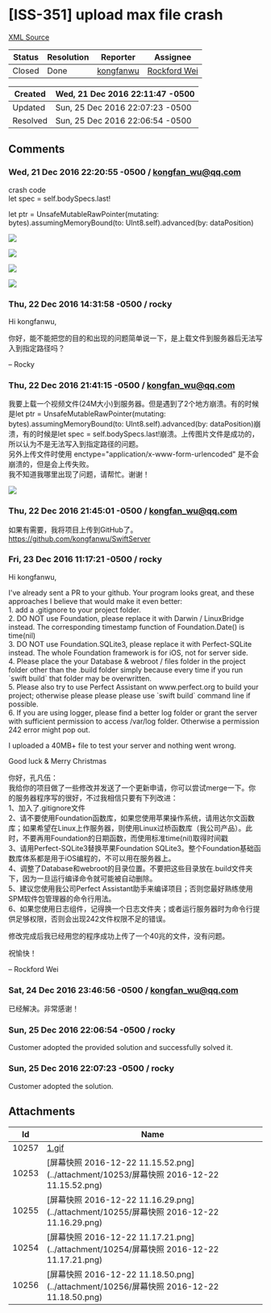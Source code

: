 # [ISS-351] upload max file crash

[XML Source](./xml/ISS-351.xml)
<p></p>





Status|Resolution|Reporter|Assignee
------|----------|--------|--------
Closed|Done|[kongfanwu](kongfan_wu@qq.com)|[Rockford Wei]($rocky)





Created|Wed, 21 Dec 2016 22:11:47 -0500
-------|--------------
Updated|Sun, 25 Dec 2016 22:07:23 -0500
Resolved|Sun, 25 Dec 2016 22:06:54 -0500


## Comments




### Wed, 21 Dec 2016 22:20:55 -0500 / kongfan_wu@qq.com 

<p><p>crash code<br/>
let spec = self.bodySpecs.last!</p>

<p>let ptr = UnsafeMutableRawPointer(mutating: bytes).assumingMemoryBound(to: UInt8.self).advanced(by: dataPosition)</p>

<p><span class="image-wrap" style=""><a id="10253_thumb" href="http://jira.perfect.org:8080/secure/attachment/10253/10253_%E5%B1%8F%E5%B9%95%E5%BF%AB%E7%85%A7+2016-12-22+11.15.52.png" title="屏幕快照 2016-12-22 11.15.52.png" file-preview-type="image" file-preview-id="10253" file-preview-title="屏幕快照 2016-12-22 11.15.52.png"><img src="http://jira.perfect.org:8080/secure/thumbnail/10253/_thumb_10253.png" style="border: 0px solid black" /></a></span></p>

<p><span class="image-wrap" style=""><a id="10254_thumb" href="http://jira.perfect.org:8080/secure/attachment/10254/10254_%E5%B1%8F%E5%B9%95%E5%BF%AB%E7%85%A7+2016-12-22+11.17.21.png" title="屏幕快照 2016-12-22 11.17.21.png" file-preview-type="image" file-preview-id="10254" file-preview-title="屏幕快照 2016-12-22 11.17.21.png"><img src="http://jira.perfect.org:8080/secure/thumbnail/10254/_thumb_10254.png" style="border: 0px solid black" /></a></span></p>

<p><span class="image-wrap" style=""><a id="10255_thumb" href="http://jira.perfect.org:8080/secure/attachment/10255/10255_%E5%B1%8F%E5%B9%95%E5%BF%AB%E7%85%A7+2016-12-22+11.16.29.png" title="屏幕快照 2016-12-22 11.16.29.png" file-preview-type="image" file-preview-id="10255" file-preview-title="屏幕快照 2016-12-22 11.16.29.png"><img src="http://jira.perfect.org:8080/secure/thumbnail/10255/_thumb_10255.png" style="border: 0px solid black" /></a></span></p>

<p><span class="image-wrap" style=""><a id="10256_thumb" href="http://jira.perfect.org:8080/secure/attachment/10256/10256_%E5%B1%8F%E5%B9%95%E5%BF%AB%E7%85%A7+2016-12-22+11.18.50.png" title="屏幕快照 2016-12-22 11.18.50.png" file-preview-type="image" file-preview-id="10256" file-preview-title="屏幕快照 2016-12-22 11.18.50.png"><img src="http://jira.perfect.org:8080/secure/thumbnail/10256/_thumb_10256.png" style="border: 0px solid black" /></a></span></p></p>


### Thu, 22 Dec 2016 14:31:58 -0500 / rocky 

<p><p>Hi kongfanwu,</p>

<p>你好，能不能把您的目的和出现的问题简单说一下，是上载文件到服务器后无法写入到指定路径吗？</p>

<p>– Rocky</p></p>


### Thu, 22 Dec 2016 21:41:15 -0500 / kongfan_wu@qq.com 

<p><p>我要上载一个视频文件(24M大小)到服务器。但是遇到了2个地方崩溃。有的时候是let ptr = UnsafeMutableRawPointer(mutating: bytes).assumingMemoryBound(to: UInt8.self).advanced(by: dataPosition)崩溃，有的时候是let spec = self.bodySpecs.last!崩溃。上传图片文件是成功的，所以认为不是无法写入到指定路径的问题。<br/>
另外上传文件时使用 enctype="application/x-www-form-urlencoded" 是不会崩溃的，但是会上传失败。<br/>
我不知道我哪里出现了问题，请帮忙。谢谢！</p>

<p><span class="image-wrap" style=""><a id="10257_thumb" href="http://jira.perfect.org:8080/secure/attachment/10257/10257_1.gif" title="1.gif" file-preview-type="image" file-preview-id="10257" file-preview-title="1.gif"><img src="http://jira.perfect.org:8080/secure/thumbnail/10257/_thumb_10257.png" style="border: 0px solid black" /></a></span></p></p>


### Thu, 22 Dec 2016 21:45:01 -0500 / kongfan_wu@qq.com 

<p><p>如果有需要，我将项目上传到GitHub了。<br/>
<a href="https://github.com/kongfanwu/SwiftServer" class="external-link" rel="nofollow">https://github.com/kongfanwu/SwiftServer</a></p></p>


### Fri, 23 Dec 2016 11:17:21 -0500 / rocky 

<p><p>Hi kongfanwu,</p>

<p>I've already sent a PR to your github. Your program looks great, and these approaches I believe that would make it even better:<br/>
1. add a .gitignore to your project folder.<br/>
2. DO NOT use Foundation, please replace it with Darwin / LinuxBridge instead. The corresponding timestamp function of Foundation.Date() is time(nil)<br/>
3. DO NOT use Foundation.SQLite3, please replace it with Perfect-SQLite instead. The whole Foundation framework is for iOS, not for server side.<br/>
4. Please place the your Database &amp; webroot / files folder in the project folder other than the .build folder simply because every time if you run `swift build` that folder may be overwritten.<br/>
5. Please also try to use Perfect Assistant on www.perfect.org to build your project; otherwise please please please use `swift build` command line if possible.<br/>
6. If you are using logger, please find a better log folder or grant the server with sufficient permission to access /var/log folder. Otherwise a permission 242 error might pop out.</p>

<p>I uploaded a 40MB+ file to test your server and nothing went wrong.</p>

<p>Good luck &amp; Merry Christmas</p>

<p>你好，孔凡伍：<br/>
我给你的项目做了一些修改并发送了一个更新申请，你可以尝试merge一下。你的服务器程序写的很好，不过我相信只要有下列改进：<br/>
1、加入了.gitignore文件<br/>
2、请不要使用Foundation函数库，如果您使用苹果操作系统，请用达尔文函数库；如果希望在Linux上作服务器，则使用Linux过桥函数库（我公司产品）。此时，不要再用Foundation的日期函数，而使用标准time(nil)取得时间戳<br/>
3、请用Perfect-SQLite3替换苹果Foundation SQLite3。整个Foundation基础函数库体系都是用于iOS编程的，不可以用在服务器上。<br/>
4、调整了Database和webroot的目录位置。不要把这些目录放在.build文件夹下，因为一旦运行编译命令就可能被自动删除。<br/>
5、建议您使用我公司Perfect Assistant助手来编译项目；否则您最好熟练使用SPM软件包管理器的命令行用法。<br/>
6、如果您使用日志组件，记得换一个日志文件夹；或者运行服务器时为命令行提供足够权限，否则会出现242文件权限不足的错误。</p>

<p>修改完成后我已经用您的程序成功上传了一个40兆的文件，没有问题。</p>

<p>祝愉快！</p>

<p>– Rockford Wei</p></p>


### Sat, 24 Dec 2016 23:46:56 -0500 / kongfan_wu@qq.com 

<p><p>已经解决。非常感谢！</p></p>


### Sun, 25 Dec 2016 22:06:54 -0500 / rocky 

<p><p>Customer adopted the provided solution and successfully solved it.</p></p>


### Sun, 25 Dec 2016 22:07:23 -0500 / rocky 

<p><p>Customer adopted the solution.</p></p>

## Attachments





Id|Name
------|------------
10257|[1.gif](../attachment/10257/1.gif)
10253|[屏幕快照 2016-12-22 11.15.52.png](../attachment/10253/屏幕快照 2016-12-22 11.15.52.png)
10255|[屏幕快照 2016-12-22 11.16.29.png](../attachment/10255/屏幕快照 2016-12-22 11.16.29.png)
10254|[屏幕快照 2016-12-22 11.17.21.png](../attachment/10254/屏幕快照 2016-12-22 11.17.21.png)
10256|[屏幕快照 2016-12-22 11.18.50.png](../attachment/10256/屏幕快照 2016-12-22 11.18.50.png)


